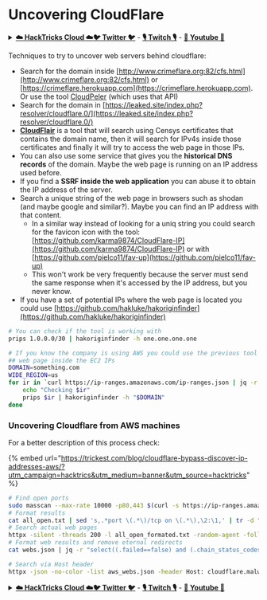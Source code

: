 # Uncovering CloudFlare

<details>

<summary><a href="https://cloud.hacktricks.xyz/pentesting-cloud/pentesting-cloud-methodology"><strong>☁️ HackTricks Cloud ☁️</strong></a><a href="https://twitter.com/carlospolopm"><strong>🐦 Twitter 🐦</strong></a> - <a href="https://www.twitch.tv/hacktricks_live/schedule"><strong>🎙️ Twitch 🎙️</strong></a> - <a href="https://www.youtube.com/@hacktricks_LIVE"><strong>🎥 Youtube 🎥</strong></a></summary>

* Do you work in a **cybersecurity company**? Do you want to see your **company advertised in HackTricks**? or do you want to have access to the **latest version of the PEASS or download HackTricks in PDF**? Check the [**SUBSCRIPTION PLANS**](https://github.com/sponsors/carlospolop)!
* Discover [**The PEASS Family**](https://opensea.io/collection/the-peass-family), our collection of exclusive [**NFTs**](https://opensea.io/collection/the-peass-family)
* Get the [**official PEASS & HackTricks swag**](https://peass.creator-spring.com)
* **Join the** [**💬**](https://emojipedia.org/speech-balloon/) [**Discord group**](https://discord.gg/hRep4RUj7f) or the [**telegram group**](https://t.me/peass) or **follow** me on **Twitter** [**🐦**](https://github.com/carlospolop/hacktricks/tree/7af18b62b3bdc423e11444677a6a73d4043511e9/\[https:/emojipedia.org/bird/README.md)[**@carlospolopm**](https://twitter.com/carlospolopm)**.**
* **Share your hacking tricks by submitting PRs to the** [**hacktricks repo**](https://github.com/carlospolop/hacktricks) **and** [**hacktricks-cloud repo**](https://github.com/carlospolop/hacktricks-cloud).

</details>

Techniques to try to uncover web servers behind cloudflare:

* Search for the domain inside [http://www.crimeflare.org:82/cfs.html](http://www.crimeflare.org:82/cfs.html) or [https://crimeflare.herokuapp.com](https://crimeflare.herokuapp.com). Or use the tool [CloudPeler](https://github.com/zidansec/CloudPeler) (which uses that API)
* Search for the domain in [https://leaked.site/index.php?resolver/cloudflare.0/](https://leaked.site/index.php?resolver/cloudflare.0/)
* [**CloudFlair**](https://github.com/christophetd/CloudFlair) is a tool that will search using Censys certificates that contains the domain name, then it will search for IPv4s inside those certificates and finally it will try to access the web page in those IPs.
* You can also use some service that gives you the **historical DNS records** of the domain. Maybe the web page is running on an IP address used before.
* If you find a **SSRF inside the web application** you can abuse it to obtain the IP address of the server.
* Search a unique string of the web page in browsers such as shodan (and maybe google and similar?). Maybe you can find an IP address with that content.
  * In a similar way instead of looking for a uniq string you could search for the favicon icon with the tool: [https://github.com/karma9874/CloudFlare-IP](https://github.com/karma9874/CloudFlare-IP) or with [https://github.com/pielco11/fav-up](https://github.com/pielco11/fav-up)
  * This won't work be very frequently because the server must send the same response when it's accessed by the IP address, but you never know.
* If you have a set of potential IPs where the web page is located you could use [https://github.com/hakluke/hakoriginfinder](https://github.com/hakluke/hakoriginfinder)

```bash
# You can check if the tool is working with
prips 1.0.0.0/30 | hakoriginfinder -h one.one.one.one

# If you know the company is using AWS you could use the previous tool to search the
## web page inside the EC2 IPs
DOMAIN=something.com
WIDE_REGION=us
for ir in `curl https://ip-ranges.amazonaws.com/ip-ranges.json | jq -r '.prefixes[] | select(.service=="EC2") | select(.region|test("^us")) | .ip_prefix'`; do 
    echo "Checking $ir"
    prips $ir | hakoriginfinder -h "$DOMAIN"
done
```

### Uncovering Cloudflare from AWS machines

For a better description of this process check:

{% embed url="https://trickest.com/blog/cloudflare-bypass-discover-ip-addresses-aws/?utm_campaign=hacktrics&utm_medium=banner&utm_source=hacktricks" %}

```bash
# Find open ports
sudo masscan --max-rate 10000 -p80,443 $(curl -s https://ip-ranges.amazonaws.com/ip-ranges.json | jq -r '.prefixes[] | select(.service=="EC2") | .ip_prefix' | tr '\n' ' ') | grep "open"  > all_open.txt
# Format results
cat all_open.txt | sed 's,.*port \(.*\)/tcp on \(.*\),\2:\1,' | tr -d " " > all_open_formated.txt
# Search actual web pages
httpx -silent -threads 200 -l all_open_formated.txt -random-agent -follow-redirects -json -no-color -o webs.json
# Format web results and remove eternal redirects
cat webs.json | jq -r "select((.failed==false) and (.chain_status_codes | length) < 9) | .url" | sort -u > aws_webs.json

# Search via Host header
httpx -json -no-color -list aws_webs.json -header Host: cloudflare.malwareworld.com -threads 250 -random-agent -follow-redirects -o web_checks.json
```

<details>

<summary><a href="https://cloud.hacktricks.xyz/pentesting-cloud/pentesting-cloud-methodology"><strong>☁️ HackTricks Cloud ☁️</strong></a><a href="https://twitter.com/carlospolopm"><strong>🐦 Twitter 🐦</strong></a> - <a href="https://www.twitch.tv/hacktricks_live/schedule"><strong>🎙️ Twitch 🎙️</strong></a> - <a href="https://www.youtube.com/@hacktricks_LIVE"><strong>🎥 Youtube 🎥</strong></a></summary>

* Do you work in a **cybersecurity company**? Do you want to see your **company advertised in HackTricks**? or do you want to have access to the **latest version of the PEASS or download HackTricks in PDF**? Check the [**SUBSCRIPTION PLANS**](https://github.com/sponsors/carlospolop)!
* Discover [**The PEASS Family**](https://opensea.io/collection/the-peass-family), our collection of exclusive [**NFTs**](https://opensea.io/collection/the-peass-family)
* Get the [**official PEASS & HackTricks swag**](https://peass.creator-spring.com)
* **Join the** [**💬**](https://emojipedia.org/speech-balloon/) [**Discord group**](https://discord.gg/hRep4RUj7f) or the [**telegram group**](https://t.me/peass) or **follow** me on **Twitter** [**🐦**](https://github.com/carlospolop/hacktricks/tree/7af18b62b3bdc423e11444677a6a73d4043511e9/\[https:/emojipedia.org/bird/README.md)[**@carlospolopm**](https://twitter.com/carlospolopm)**.**
* **Share your hacking tricks by submitting PRs to the** [**hacktricks repo**](https://github.com/carlospolop/hacktricks) **and** [**hacktricks-cloud repo**](https://github.com/carlospolop/hacktricks-cloud).

</details>

